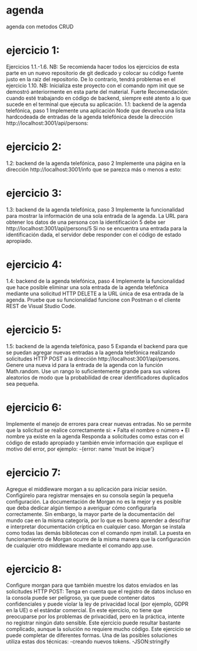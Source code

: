 # agenda
agenda con metodos CRUD

# ejercicio 1:
Ejercicios 1.1.-1.6. NB: Se recomienda hacer todos los ejercicios de esta parte en un nuevo repositorio de git dedicado y colocar su código fuente justo en la raíz del repositorio. De lo contrario, tendrá problemas en el ejercicio 1.10. NB: Inicializa este proyecto con el comando npm init que se demostró anteriormente en esta parte del material. Fuerte Recomendación: cuando esté trabajando en código de backend, siempre esté atento a lo que sucede en el terminal que ejecuta su aplicación. 1.1: backend de la agenda telefónica, paso 1 Implemente una aplicación Node que devuelva una lista hardcodeada de entradas de la agenda telefónica desde la dirección http://localhost:3001/api/persons:

# ejercicio 2:
1.2: backend de la agenda telefónica, paso 2 Implemente una página en la dirección http://localhost:3001/info que se parezca más o menos a esto:

# ejercicio 3:
1.3: backend de la agenda telefónica, paso 3 Implemente la funcionalidad para mostrar la información de una sola entrada de la agenda. La URL para obtener los datos de una persona con la identificación 5 debe ser http://localhost:3001/api/persons/5 Si no se encuentra una entrada para la identificación dada, el servidor debe responder con el código de estado apropiado.

# ejercicio 4:
1.4: backend de la agenda telefónica, paso 4 Implemente la funcionalidad que hace posible eliminar una sola entrada de la agenda telefónica mediante una solicitud HTTP DELETE a la URL única de esa entrada de la agenda. Pruebe que su funcionalidad funcione con Postman o el cliente REST de Visual Studio Code.

# ejercicio 5:
1.5: backend de la agenda telefónica, paso 5 Expanda el backend para que se puedan agregar nuevas entradas a la agenda telefónica realizando solicitudes HTTP POST a la dirección http://localhost:3001/api/persons. Genere una nueva id para la entrada de la agenda con la función Math.random. Use un rango lo suficientemente grande para sus valores aleatorios de modo que la probabilidad de crear identificadores duplicados sea pequeña.

# ejercicio 6:
Implemente el manejo de errores para crear nuevas entradas. No se permite que la solicitud se realice correctamente si: • Falta el nombre o número • El nombre ya existe en la agenda Responda a solicitudes como estas con el código de estado apropiado y también envíe información que explique el motivo del error, por ejemplo:
-{error: name 'must be inique'}

# ejercicio 7:
Agregue el middleware morgan a su aplicación para iniciar sesión. Configúrelo para registrar mensajes en su consola según la pequeña configuración. La documentación de Morgan no es la mejor y es posible que deba dedicar algún tiempo a averiguar cómo configurarla correctamente. Sin embargo, la mayor parte de la documentación del mundo cae en la misma categoría, por lo que es bueno aprender a descifrar e interpretar documentación críptica en cualquier caso. Morgan se instala como todas las demás bibliotecas con el comando npm install. La puesta en funcionamiento de Morgan ocurre de la misma manera que la configuración de cualquier otro middleware mediante el comando app.use.

# ejercicio 8: 
Configure morgan para que también muestre los datos enviados en las solicitudes HTTP POST:
Tenga en cuenta que el registro de datos incluso en la consola puede ser peligroso, ya que puede contener datos confidenciales y puede violar la ley de privacidad local (por ejemplo, GDPR en la UE) o el estándar comercial. En este ejercicio, no tiene que preocuparse por los problemas de privacidad, pero en la práctica, intente no registrar ningún dato sensible. Este ejercicio puede resultar bastante complicado, aunque la solución no requiere mucho código. Este ejercicio se puede completar de diferentes formas. Una de las posibles soluciones utiliza estas dos técnicas:
-creando nuevos tokens.
-JSON:stringify
